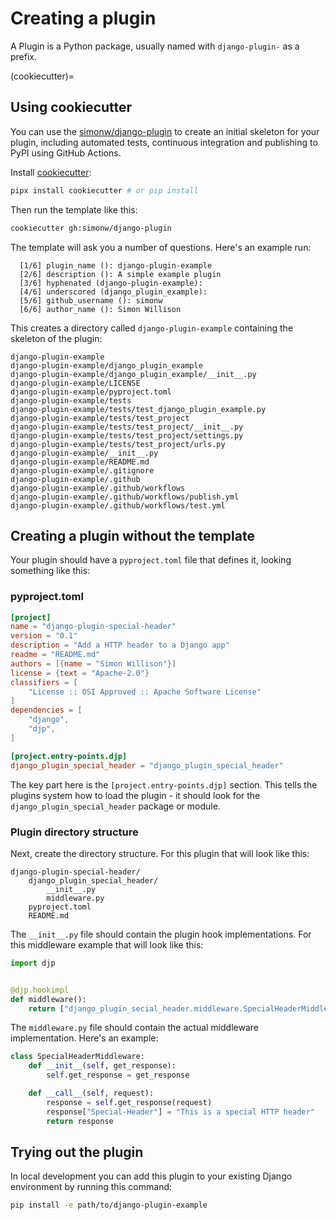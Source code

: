 # Creating a plugin

A Plugin is a Python package, usually named with `django-plugin-` as a prefix.

(cookiecutter)=

## Using cookiecutter

You can use the [simonw/django-plugin](https://github.com/simonw/django-plugin) to create an initial skeleton for your plugin, including automated tests, continuous integration and publishing to PyPI using GitHub Actions.

Install [cookiecutter](https://github.com/cookiecutter/cookiecutter):

```bash
pipx install cookiecutter # or pip install
```
Then run the template like this:
```bash
cookiecutter gh:simonw/django-plugin
```
The template will ask you a number of questions. Here's an example run:

```
  [1/6] plugin_name (): django-plugin-example
  [2/6] description (): A simple example plugin
  [3/6] hyphenated (django-plugin-example):
  [4/6] underscored (django_plugin_example):
  [5/6] github_username (): simonw
  [6/6] author_name (): Simon Willison
```
This creates a directory called `django-plugin-example` containing the skeleton of the plugin:

```
django-plugin-example
django-plugin-example/django_plugin_example
django-plugin-example/django_plugin_example/__init__.py
django-plugin-example/LICENSE
django-plugin-example/pyproject.toml
django-plugin-example/tests
django-plugin-example/tests/test_django_plugin_example.py
django-plugin-example/tests/test_project
django-plugin-example/tests/test_project/__init__.py
django-plugin-example/tests/test_project/settings.py
django-plugin-example/tests/test_project/urls.py
django-plugin-example/__init__.py
django-plugin-example/README.md
django-plugin-example/.gitignore
django-plugin-example/.github
django-plugin-example/.github/workflows
django-plugin-example/.github/workflows/publish.yml
django-plugin-example/.github/workflows/test.yml
```

## Creating a plugin without the template

Your plugin should have a `pyproject.toml` file that defines it, looking something like this:

### pyproject.toml

```toml
[project]
name = "django-plugin-special-header"
version = "0.1"
description = "Add a HTTP header to a Django app"
readme = "README.md"
authors = [{name = "Simon Willison"}]
license = {text = "Apache-2.0"}
classifiers = [
    "License :: OSI Approved :: Apache Software License"
]
dependencies = [
    "django",
    "djp",
]

[project.entry-points.djp]
django_plugin_special_header = "django_plugin_special_header"
```
The key part here is the `[project.entry-points.djp]` section. This tells the plugins system how to load the plugin - it should look for the `django_plugin_special_header` package or module.

### Plugin directory structure

Next, create the directory structure. For this plugin that will look like this:

```
django-plugin-special-header/
    django_plugin_special_header/
        __init__.py
        middleware.py
    pyproject.toml
    README.md
```
The `__init__.py` file should contain the plugin hook implementations. For this middleware example that will look like this:

```python
import djp


@djp.hookimpl
def middleware():
    return ["django_plugin_secial_header.middleware.SpecialHeaderMiddleware"]
```
The `middleware.py` file should contain the actual middleware implementation. Here's an example:

```python
class SpecialHeaderMiddleware:
    def __init__(self, get_response):
        self.get_response = get_response

    def __call__(self, request):
        response = self.get_response(request)
        response["Special-Header"] = "This is a special HTTP header"
        return response
```

## Trying out the plugin

In local development you can add this plugin to your existing Django environment by running this command:

```bash
pip install -e path/to/django-plugin-example
```
